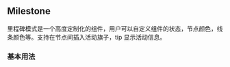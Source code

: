 <div class="demo-header">
<p class="overviewicon">
  <span class="wapi-navigation-steps"/>
</p>

## Milestone

<nova-uxlink widget-name="Steps"></nova-uxlink>

里程碑模式是一个高度定制化的组件，用户可以自定义组件的状态，节点颜色，线条颜色等。支持在节点间插入活动旗子，tip 显示活动信息。
</div>

### 基本用法

<nova-demo-view link="milestone/basic-usage"></nova-demo-view>

<br>

<nova-attributes link="milestone"></nova-attributes>
